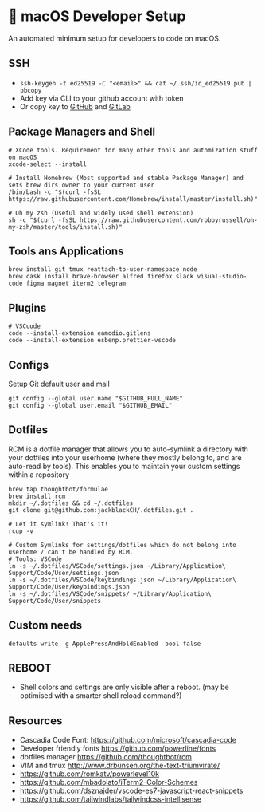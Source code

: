  macOS Developer Setup
=======================

An automated minimum setup for developers to code on macOS.

## SSH

- `ssh-keygen -t ed25519 -C "<email>" && cat ~/.ssh/id_ed25519.pub | pbcopy`
- Add key via CLI to your github account with token
- Or copy key to [GitHub](https://github.com/settings/keys) and [GitLab](https://gitlab.com/profile/keys)

## Package Managers and Shell
```
# XCode tools. Requirement for many other tools and automization stuff on macOS
xcode-select --install

# Install Homebrew (Most supported and stable Package Manager) and sets brew dirs owner to your current user
/bin/bash -c "$(curl -fsSL https://raw.githubusercontent.com/Homebrew/install/master/install.sh)"

# Oh my zsh (Useful and widely used shell extension)
sh -c "$(curl -fsSL https://raw.githubusercontent.com/robbyrussell/oh-my-zsh/master/tools/install.sh)"
```

## Tools ans Applications
```
brew install git tmux reattach-to-user-namespace node
brew cask install brave-browser alfred firefox slack visual-studio-code figma magnet iterm2 telegram
```

## Plugins
```
# VSCcode
code --install-extension eamodio.gitlens
code --install-extension esbenp.prettier-vscode
```

## Configs
Setup Git default user and mail
```
git config --global user.name "$GITHUB_FULL_NAME"
git config --global user.email "$GITHUB_EMAIL"
```

## Dotfiles 
RCM is a dotfile manager that allows you to auto-symlink a directory with your dotfiles into your userhome (where they mostly belong to, and are auto-read by tools).
This enables you to maintain your custom settings within a repository 
```
brew tap thoughtbot/formulae
brew install rcm
mkdir ~/.dotfiles && cd ~/.dotfiles
git clone git@github.com:jackblackCH/.dotfiles.git .

# Let it symlink! That's it!
rcup -v

# Custom Symlinks for settings/dotfiles which do not belong into userhome / can't be handled by RCM. 
# Tools: VSCode
ln -s ~/.dotfiles/VSCode/settings.json ~/Library/Application\ Support/Code/User/settings.json
ln -s ~/.dotfiles/VSCode/keybindings.json ~/Library/Application\ Support/Code/User/keybindings.json
ln -s ~/.dotfiles/VSCode/snippets/ ~/Library/Application\ Support/Code/User/snippets
```

## Custom needs
```
defaults write -g ApplePressAndHoldEnabled -bool false
```

## REBOOT
- Shell colors and settings are only visible after a reboot. (may be optimised with a smarter shell reload command?)

## Resources
- Cascadia Code Font: https://github.com/microsoft/cascadia-code
- Developer friendly fonts https://github.com/powerline/fonts
- dotfiles manager https://github.com/thoughtbot/rcm
- VIM and tmux http://www.drbunsen.org/the-text-triumvirate/
- https://github.com/romkatv/powerlevel10k
- https://github.com/mbadolato/iTerm2-Color-Schemes
- https://github.com/dsznajder/vscode-es7-javascript-react-snippets
- https://github.com/tailwindlabs/tailwindcss-intellisense
